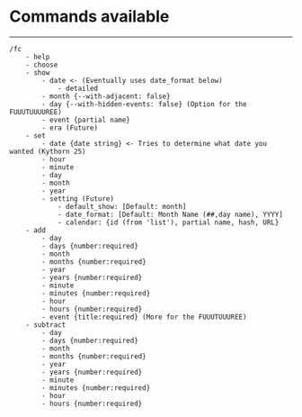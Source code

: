 # Commands available

---

    /fc
        - help
        - choose
        - show
            - date <- (Eventually uses date_format below)
                - detailed
            - month {--with-adjacent: false}
            - day {--with-hidden-events: false} (Option for the FUUUTUUUUREE)
            - event {partial name}
            - era (Future)
        - set
            - date {date string} <- Tries to determine what date you wanted (Kythorn 25)
            - hour
            - minute
            - day
            - month
            - year
            - setting (Future)
                - default_show: [Default: month]
                - date_format: [Default: Month Name (##,day name), YYYY]
                - calendar: {id (from 'list'), partial name, hash, URL}
        - add
            - day
            - days {number:required}
            - month
            - months {number:required}
            - year
            - years {number:required}
            - minute
            - minutes {number:required}
            - hour
            - hours {number:required}
            - event {title:required} (More for the FUUUTUUUREE)
        - subtract
            - day
            - days {number:required}
            - month
            - months {number:required}
            - year
            - years {number:required}
            - minute
            - minutes {number:required}
            - hour
            - hours {number:required}
